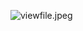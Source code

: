 ![viewfile.jpeg](https://upload-images.jianshu.io/upload_images/15063932-e69570dc8fa8fe92.jpeg?imageMogr2/auto-orient/strip%7CimageView2/2/w/1240)
